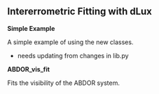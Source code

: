 ## Intererrometric Fitting with dLux

**Simple Example**

A simple example of using the new classes.

- needs updating from changes in lib.py

**ABDOR_vis_fit**

Fits the visibility of the ABDOR system.

<!-- - needs updating from changes in lib.py -->
